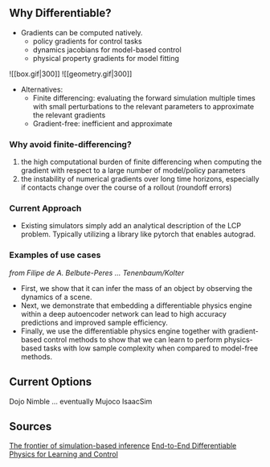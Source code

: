 ## Why Differentiable?

- Gradients can be computed natively.
	- policy gradients for control tasks
	- dynamics jacobians for model-based control
	- physical property gradients for model fitting

![[box.gif|300]] ![[geometry.gif|300]]


* Alternatives:
	* Finite differencing: evaluating the forward simulation multiple times with small perturbations to the relevant parameters to approximate the relevant gradients
	* Gradient-free: inefficient and approximate
	
### Why avoid finite-differencing?
1. the high computational burden of finite differencing when computing the gradient with respect to a large number of model/policy parameters
2. the instability of numerical gradients over long time horizons, especially if contacts change over the course of a rollout (roundoff errors)

### Current Approach
- Existing simulators simply add an analytical description of the LCP problem. Typically utilizing a library like pytorch that enables autograd.

### Examples of use cases
*from Filipe de A. Belbute-Peres ... Tenenbaum/Kolter*

- First, we show that it can infer the mass of an object by observing the dynamics of a scene. 
- Next, we demonstrate that embedding a differentiable physics engine within a deep autoencoder network can lead to high accuracy predictions and improved sample efficiency. 
- Finally, we use the differentiable physics engine together with gradient-based control methods to show that we can learn to perform physics-based tasks with low sample complexity when compared to model-free methods.



## Current Options

Dojo
Nimble
...
eventually Mujoco
IsaacSim


## Sources
[The frontier of simulation-based inference](https://arxiv.org/pdf/1911.01429.pdf)
[End-to-End Differentiable Physics for Learning and Control](https://proceedings.neurips.cc/paper/2018/file/842424a1d0595b76ec4fa03c46e8d755-Paper.pdf)
